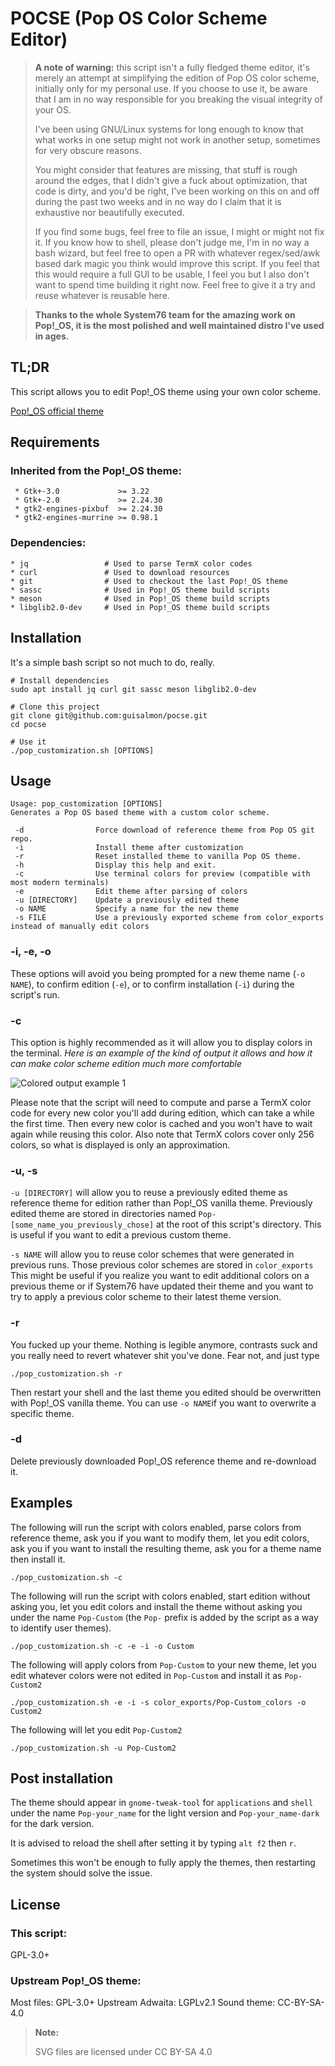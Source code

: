 # POCSE (Pop OS Color Scheme Editor)
> **A note of warning:** this script isn't a fully fledged theme editor, it's merely an attempt at simplifying the edition of Pop OS color scheme, initially only for my personal use. If you choose to use it, be aware that I am in no way responsible for you breaking the visual integrity of your OS.
>
> I've been using GNU/Linux systems for long enough to know that what works in one setup might not work in another setup, sometimes for very obscure reasons.
>
> You might consider that features are missing, that stuff is rough around the edges, that I didn't give a fuck about optimization, that code is dirty, and you'd be right, I've been working on this on and off during the past two weeks and in no way do I claim that it is exhaustive nor beautifully executed.
>
> If you find some bugs, feel free to file an issue, I might or might not fix it. If you know how to shell, please don't judge me, I'm in no way a bash wizard, but feel free to open a PR with whatever regex/sed/awk based dark magic you think would improve this script. If you feel that this would require a full GUI to be usable, I feel you but I also don't want to spend time building it right now. Feel free to give it a try and reuse whatever is reusable here.

> **Thanks to the whole System76 team for the amazing work on Pop!_OS, it is the most polished and well maintained distro I've used in ages.**

## TL;DR

This script allows you to edit Pop!_OS theme using your own color scheme. 

[Pop!_OS official theme](https://github.com/pop-os/gtk-theme)

## Requirements

### Inherited from the Pop!_OS theme: 

```
 * Gtk+-3.0             >= 3.22
 * Gtk+-2.0             >= 2.24.30
 * gtk2-engines-pixbuf  >= 2.24.30
 * gtk2-engines-murrine >= 0.98.1
```

### Dependencies:

```
* jq				 # Used to parse TermX color codes
* curl				 # Used to download resources
* git				 # Used to checkout the last Pop!_OS theme
* sassc				 # Used in Pop!_OS theme build scripts
* meson				 # Used in Pop!_OS theme build scripts
* libglib2.0-dev	 # Used in Pop!_OS theme build scripts
```

## Installation

It's a simple bash script so not much to do, really.

```
# Install dependencies
sudo apt install jq curl git sassc meson libglib2.0-dev

# Clone this project
git clone git@github.com:guisalmon/pocse.git
cd pocse

# Use it
./pop_customization.sh [OPTIONS]
```

## Usage

```
Usage: pop_customization [OPTIONS] 
Generates a Pop OS based theme with a custom color scheme.

 -d                Force download of reference theme from Pop OS git repo. 
 -i                Install theme after customization 
 -r                Reset installed theme to vanilla Pop OS theme. 
 -h                Display this help and exit. 
 -c                Use terminal colors for preview (compatible with most modern terminals) 
 -e                Edit theme after parsing of colors 
 -u [DIRECTORY]    Update a previously edited theme 
 -o NAME           Specify a name for the new theme 
 -s FILE           Use a previously exported scheme from color_exports instead of manually edit colors
```

### -i, -e, -o

These options will avoid you being prompted for a new theme name (`-o NAME`), to confirm edition (`-e`), or to confirm installation (`-i`) during the script's run.

### -c

This option is highly recommended as it will allow you to display colors in the terminal. 
*Here is an example of the kind of output it allows and how it can make color scheme edition much more comfortable*

![Colored output example 1](https://raw.githubusercontent.com/guisalmon/pocse/master/res/raw/example1.png)

Please note that the script will need to compute and parse a TermX color code for every new color you'll add during edition, which can take a while the first time. Then every new color is cached and you won't have to wait again while reusing this color. Also note that TermX colors cover only 256 colors, so what is displayed is only an approximation.

### -u, -s

`-u [DIRECTORY]` will allow you to reuse a previously edited theme as reference theme for edition rather than Pop!_OS vanilla theme. Previously edited theme are stored in directories named `Pop-[some_name_you_previously_chose]` at the root of this script's directory. This is useful if you want to edit a previous custom theme.

`-s NAME` will allow you to reuse color schemes that were generated in previous runs. Those previous color schemes are stored in `color_exports` This might be useful if you realize you want to edit additional colors on a previous theme or if System76 have updated their theme and you want to try to apply a previous color scheme to their latest theme version.

### -r

You fucked up your theme. Nothing is legible anymore, contrasts suck and you really need to revert whatever shit you've done. Fear not, and just type

```
./pop_customization.sh -r
```

Then restart your shell and the last theme you edited should be overwritten with Pop!_OS vanilla theme. You can use `-o NAME`if you want to overwrite a specific theme. 

### -d

Delete previously downloaded Pop!_OS reference theme and re-download it.

## Examples

The following will run the script with colors enabled, parse colors from reference theme, ask you if you want to modify them, let you edit colors, ask you if you want to install the resulting theme, ask you for a theme name then install it.

```
./pop_customization.sh -c
```

The following will run the script with colors enabled, start edition without asking you, let you edit colors and install the theme without asking you under the name `Pop-Custom` (the `Pop-` prefix is added by the script as a way to identify user themes). 

```
./pop_customization.sh -c -e -i -o Custom
```

The following will apply colors from `Pop-Custom` to your new theme, let you edit whatever colors were not edited in `Pop-Custom` and install it as `Pop-Custom2`

```
./pop_customization.sh -e -i -s color_exports/Pop-Custom_colors -o Custom2
```

The following will let you edit `Pop-Custom2`

```
./pop_customization.sh -u Pop-Custom2
```

## Post installation

The theme should appear in `gnome-tweak-tool` for `applications` and `shell` under the name `Pop-your_name` for the light version and `Pop-your_name-dark` for the dark version.

It is advised to reload the shell after setting it by typing `alt f2` then `r`.

Sometimes this won't be enough to fully apply the themes, then restarting the system should solve the issue.

## License

### This script: 

GPL-3.0+

### Upstream Pop!_OS theme:

Most files: GPL-3.0+
Upstream Adwaita: LGPLv2.1
Sound theme: CC-BY-SA-4.0


 > **Note:**
 >
 > SVG files are licensed under CC BY-SA 4.0
